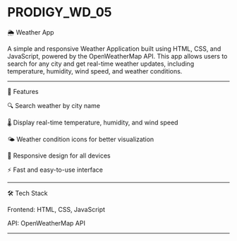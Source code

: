 # PRODIGY_WD_05
🌦 Weather App

A simple and responsive Weather Application built using HTML, CSS, and JavaScript, powered by the OpenWeatherMap API.
This app allows users to search for any city and get real-time weather updates, including temperature, humidity, wind speed, and weather conditions.


---

🚀 Features

🔍 Search weather by city name

🌡 Display real-time temperature, humidity, and wind speed

🌤 Weather condition icons for better visualization

📱 Responsive design for all devices

⚡ Fast and easy-to-use interface



---

🛠 Tech Stack

Frontend: HTML, CSS, JavaScript

API: OpenWeatherMap API



---
